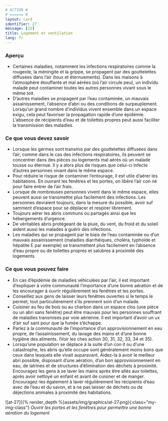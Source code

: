 ```yaml
---
# ACTION #
# ====== #
layout: card
identifier: 27
message: [22]
title: Logement et ventilation
lang: fr
---
```


### Aperçu

- Certaines maladies, notamment les infections respiratoires comme la rougeole<a class="crosslink" href="{% render_depth %}{% render_link disease|8 %}"><i class="fas fa-external-link-alt" aria-hidden="true"></i></a>, la méningite<a class="crosslink" href="{% render_depth %}{% render_link action|9 %}"><i class="fas fa-external-link-alt" aria-hidden="true"></i></a> et la grippe, se propagent par des gouttelettes diffusées dans l’air (toux et éternuements). Dans les maisons à l’atmosphère étouffante et mal aérées (où l’air circule peu), un individu malade peut contaminer toutes les autres personnes vivant sous le même toit.
- D’autres maladies se propagent par l’eau contaminée, un mauvais assainissement, l’absence d’abri ou des conditions de surpeuplement. Lorsqu’un grand nombre d’individus vivent ensemble dans un espace exigu, cela peut favoriser la propagation rapide d’une épidémie. L’absence de récipients d’eau et de toilettes propres peut aussi faciliter la transmission des maladies.

### Ce que vous devez savoir

- Lorsque les germes sont transmis par des gouttelettes diffusées dans l’air, comme dans le cas des infections respiratoires, ils peuvent se concentrer dans des pièces ou logements mal aérés où un malade tousse ou éternue. Il y a alors plus de risques que celui-ci infecte d’autres personnes vivant dans le même espace.
- Pour réduire le risque de contaminer l’entourage, il est utile d’aérer les habitations. En ouvrant les fenêtres et les portes, on libère l’air con né pour faire entrer de l’air frais.
- Lorsque de nombreuses personnes vivent dans le même espace, elles peuvent aussi se transmettre plus facilement des infections. Les personnes devraient toujours, dans la mesure du possible, avoir suf samment d’espace pour se déplacer et respirer librement.
- Toujours aérer les abris communs ou partagés ainsi que les hébergements d’urgence.
- De véritables abris protégeant de la pluie, du vent, du froid et du soleil aident aussi les malades à guérir des infections.
- Les maladies qui se propagent par le biais de l’eau contaminée ou d’un mauvais assainissement (maladies diarrhéiques<a class="crosslink" href="{% render_depth %}{% render_link action|1 %}"><i class="fas fa-external-link-alt" aria-hidden="true"></i></a>, choléra<a class="crosslink" href="{% render_depth %}{% render_link action|2 %}"><i class="fas fa-external-link-alt" aria-hidden="true"></i></a>, typhoïde<a class="crosslink" href="{% render_depth %}{% render_link action|5 %}"><i class="fas fa-external-link-alt" aria-hidden="true"></i></a> et hépatite E<a class="crosslink" href="{% render_depth %}{% render_link action|4 %}"><i class="fas fa-external-link-alt" aria-hidden="true"></i></a> par exemple) se transmettent plus facilement en l’absence d’eau propre ou de toilettes propres et salubres à proximité des logements.

### Ce que vous pouvez faire

- En cas d’épidémie de maladies véhiculées par l’air, il est important d’expliquer à votre communauté l’importance d’une bonne aération et de les encourager à ouvrir régulièrement les fenêtres et les portes.
- Conseillez aux gens de laisser leurs fenêtres ouvertes si le temps le permet, tout particulièrement s’ils prennent soin d’un malade.
- Cuisiner au feu de bois ou au charbon dans un espace clos (une pièce ou un abri sans fenêtre) peut être mauvais pour les personnes souffrant de maladies transmises par voie aérienne. Il est important d’avoir un  ux d’air suf sant pour que la fumée s’échappe.
- Parlez à la communauté de l’importance d’un approvisionnement en eau propre, de l’assainissement, du lavage des mains et d’une bonne hygiène des aliments. (Voir les  ches action 30<a class="crosslink" href="{% render_depth %}{% render_link action|30 %}"><i class="fas fa-external-link-alt" aria-hidden="true"></i></a>, 31<a class="crosslink" href="{% render_depth %}{% render_link action|31 %}"><i class="fas fa-external-link-alt" aria-hidden="true"></i></a>, 32<a class="crosslink" href="{% render_depth %}{% render_link action|32 %}"><i class="fas fa-external-link-alt" aria-hidden="true"></i></a>, 33<a class="crosslink" href="{% render_depth %}{% render_link action|33 %}"><i class="fas fa-external-link-alt" aria-hidden="true"></i></a>, 34<a class="crosslink" href="{% render_depth %}{% render_link action|34 %}"><i class="fas fa-external-link-alt" aria-hidden="true"></i></a> et 35<a class="crosslink" href="{% render_depth %}{% render_link action|35 %}"><i class="fas fa-external-link-alt" aria-hidden="true"></i></a>).
- Lorsqu’une population se déplace à la suite d’un con it ou d’une catastrophe, les abris qu’elle occupe sont généralement moins bons que ceux dans lesquels elle vivait auparavant. Aidez-la à avoir le meilleur abri possible, disposant d’une aération, d’un bon approvisionnement en eau, de latrines et de structures d’élimination des déchets à proximité. Encouragez les gens à se laver les mains après être allés aux toilettes, après avoir nettoyé un enfant et avant de cuisiner et de manger. Encouragez-les également à laver régulièrement les récipients d’eau avec de l’eau et du savon, et à ne pas laisser de déchets ou de déjections animales à proximité des habitations.

![at-27]({% render_depth %}assets/img/graphics/at-27.png){:class="my-img-class"}
*Ouvrir les portes et les fenêtres pour permettre une bonne aération du logement*
